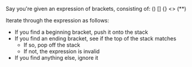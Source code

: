 
Say you're given an expression of brackets, consisting of:
	() 
	\[]
	{}
	<>
	(**)

Iterate through the expression as follows:
- If you find a beginning bracket, push it onto the stack
- If you find an ending bracket, see if the top of the stack matches
	- If so, pop off the stack
	- If not, the expression is invalid
- If you find anything else, ignore it